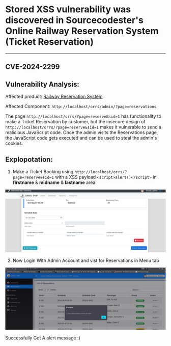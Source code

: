 # Stored XSS vulnerability was discovered in Sourcecodester's Online Railway Reservation System (Ticket Reservation)
---
## CVE-2024-2299

Vulnerability Analysis:
---

Affected product: [Railway Reservation System](https://www.sourcecodester.com/php/15121/online-railway-reservation-system-phpoop-project-free-source-code.html)

Affected Component: `http://localhost/orrs/admin/?page=reservations`


The page `http://localhost/orrs/?page=reserve&sid=1` has functionality to make a Ticket Reservation by customer, but the insecure design of `http://localhost/orrs/?page=reserve&sid=1` makes it vulnerable to send a malicious JavaScript code. Once the admin visits the Reservations page, the JavaScript code gets executed and can be used to steal the admin's cookies.


Explopotation:
---

1. Make a Ticket Booking using `http://localhost/orrs/?page=reserve&sid=1`  with a XSS payload `<script>alert()</script>` in **firstname** & **midname**  & **lastname** area

![image](https://github.com/gurudattch/CVEs/blob/main/assets/31.png)

2. Now Login With Admin Account and vist for Reservations in Menu tab

![image](https://github.com/gurudattch/CVEs/blob/main/assets/32.png)

Successfully Got A alert message :)
